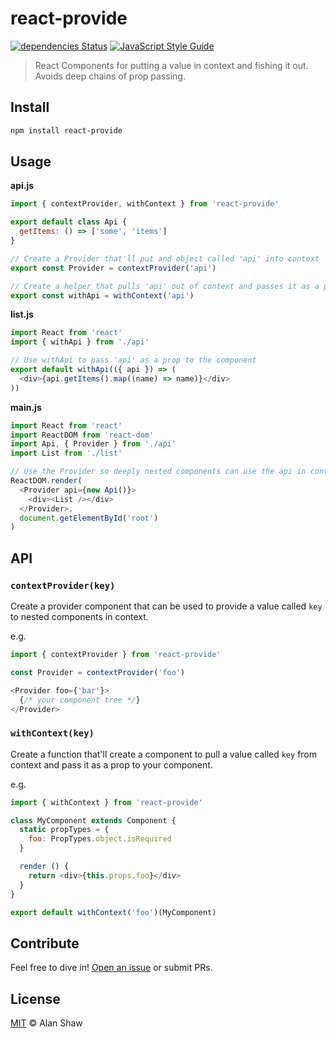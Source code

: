 # react-provide

[![dependencies Status](https://david-dm.org/tableflip/react-provide/status.svg)](https://david-dm.org/tableflip/react-provide) [![JavaScript Style Guide](https://img.shields.io/badge/code_style-standard-brightgreen.svg)](https://standardjs.com)

> React Components for putting a value in context and fishing it out. Avoids deep chains of prop passing.

## Install

```sh
npm install react-provide
```

## Usage

**api.js**

```js
import { contextProvider, withContext } from 'react-provide'

export default class Api {
  getItems: () => ['some', 'items']
}

// Create a Provider that'll put and object called 'api' into context
export const Provider = contextProvider('api')

// Create a helper that pulls 'api' out of context and passes it as a prop
export const withApi = withContext('api')
```

**list.js**

```js
import React from 'react'
import { withApi } from './api'

// Use withApi to pass 'api' as a prop to the component
export default withApi(({ api }) => (
  <div>{api.getItems().map((name) => name)}</div>
))
```

**main.js**

```js
import React from 'react'
import ReactDOM from 'react-dom'
import Api, { Provider } from './api'
import List from './list'

// Use the Provider so deeply nested components can use the api in context
ReactDOM.render(
  <Provider api={new Api()}>
    <div><List /></div>
  </Provider>,
  document.getElementById('root')
)
```

## API

### `contextProvider(key)`

Create a provider component that can be used to provide a value called `key` to nested components in context.

e.g.

```js
import { contextProvider } from 'react-provide'

const Provider = contextProvider('foo')

<Provider foo={'bar'}>
  {/* your component tree */}
</Provider>
```

### `withContext(key)`

Create a function that'll create a component to pull a value called `key` from context and pass it as a prop to your component.

e.g.

```js
import { withContext } from 'react-provide'

class MyComponent extends Component {
  static propTypes = {
    foo: PropTypes.object.isRequired
  }

  render () {
    return <div>{this.props.foo}</div>
  }
}

export default withContext('foo')(MyComponent)
```

## Contribute

Feel free to dive in! [Open an issue](https://github.com/tableflip/react-provide/issues/new) or submit PRs.

## License

[MIT](LICENSE) © Alan Shaw


